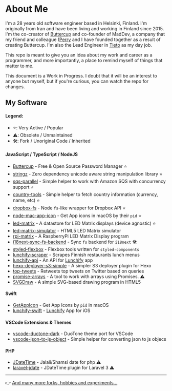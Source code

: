 # About Me

I'm a 28 years old software engineer based in Helsinki, Finland. I'm originally from Iran and have been living and working in Finland since 2015. I'm the co-creator of [Buttercup](https://buttercup.pw) and co-founder of MadDev, a company that my friend and colleague ([Perry](https://perrymitchell.net) and I have founded together as a result of creating Buttercup. I'm also the Lead Engineer in [Tieto](https://www.tieto.com/) as my day job.

This repo is meant to give you an idea about my work and career as a programmer, and more importantly, a place to remind myself of things that matter to me.

This document is a Work in Progress. I doubt that it will be an interest to anyone but myself, but if you're curious, you can watch the repo for changes.

## My Software

#### Legend:

- ⭐️: Very Active / Popular
- ⚠️: Obsolete / Unmaintained
- 🛠: Fork / Unoriginal Code / Inherited

#### JavaScript / TypeScript / NodeJS

+ [Buttercup](https://github.com/buttercup/buttercup-desktop) - Free & Open Source Password Manager ⭐️
+ [stringz](https://github.com/sallar/stringz) - Zero dependency unicode aware string manipulation library ⭐️
+ [sqs-parallel](https://github.com/sallar/sqs-parallel) - Simple helper to work with Amazon SQS with concurrency support ⭐️
+ [country-tools](https://github.com/sallar/country-tools) - Simple helper to fetch country information (currency, name, etc) ⭐️
+ [dropbox-fs](https://github.com/sallar/dropbox-fs) - Node `fs`-like wrapper for Dropbox API ⭐️
+ [node-mac-app-icon](https://github.com/sallar/node-mac-app-icon) - Get App icons in macOS by their `pid` ⭐️
+ [led-matrix](https://github.com/sallar/led-matrix) - A datastore for LED Matrix displays (device agnostic) ⭐️
+ [led-matrix-simulator](https://github.com/sallar/led-matrix-simulator) - HTML5 LED Matrix simulator
+ [rpi-matrix](https://github.com/sallar/rpi-matrix) - A RaspberryPi LED Matrix Display program
+ [i18next-sync-fs-backend](https://github.com/sallar/i18next-sync-fs-backend) - Sync `fs` backend for `i18next` 🛠
+ [styled-flexbox](https://github.com/sallar/styled-flexbox) - Flexbox tools written for `styled-components`
+ [lunchify-scraper](https://github.com/sallar/lunchify-scraper) - Scrapes Finnish restaurants lunch menus
+ [lunchify-api](https://github.com/sallar/lunchify-api) - An API for [Lunchify](https://lunchify.fi) app
+ [hexo-deployer-s3-simple](https://github.com/sallar/hexo-deployer-s3-simple) - A simpler S3 deployer plugin for Hexo
+ [top-tweets](https://github.com/sallar/top-tweets) - Retweets top tweets on Twitter based on queries
+ [promise-arrays](https://github.com/sallar/promise-arrays) - A tool to work with arrays using Promises. ⚠️
+ [SVGDraw](https://github.com/sallar/SVGDraw) - A simple SVG-based drawing program in HTML5

#### Swift

+ [GetAppIcon](https://github.com/sallar/GetAppIcon) - Get App Icons by `pid` in macOS
+ [lunchify-swift](https://github.com/sallar/lunchify-swift) - [Lunchify](https://lunchify.fi) App for iOS

#### VSCode Extensions & Themes

+ [vscode-duotone-dark](https://github.com/sallar/vscode-duotone-dark) - DuoTone theme port for VSCode
+ [vscode-json-to-js-object](https://github.com/sallar/vscode-json-to-js-object) - Simple helper for converting json to js objecs

#### PHP

+ [JDateTime](https://github.com/sallar/JDateTime) - Jalali/Shamsi date for php ⚠️
+ [laravel-jdate](https://github.com/sallar/laravel-jdate) - JDateTime plugin for Laravel 3 ⚠️

***

👉 [And many more forks, hobbies and experiments...](https://github.com/sallar?tab=repositories)
